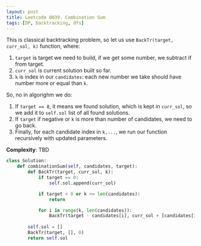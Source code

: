 ```yaml
---
layout: post
title: Leetcode 0039. Combination Sum
tags: [DP, backtracking, dfs]
---
```


This is classical backtracking problem, so let us use `BackTr(target, curr_sol, k)` function, where:

1. `target` is target we need to build, if we get some number, we subtract if from target.
2. `curr_sol` is current solution built so far.
3. `k` is index in our `candidates`: each new number we take should have number more or equal than `k`.

So, no in algorighm we do:
1. If `target == 0`, it means we found solution, which is kept in `curr_sol`, so we add it to `self.sol` list of all found solutions.
2. If `target` if negative or `k` is more than number of candidates, we need to go back.
3. Finally, for each candidate index in `k,...`, we run our function recursively with updated parameters.

**Complexity**: TBD

```python
class Solution:
    def combinationSum(self, candidates, target):
        def BackTr(target, curr_sol, k):  
            if target == 0:
                self.sol.append(curr_sol)

            if target < 0 or k >= len(candidates):
                return

            for i in range(k, len(candidates)):
                BackTr(target - candidates[i], curr_sol + [candidates[i]], i)
        
        self.sol = []
        BackTr(target, [], 0)   
        return self.sol
```
